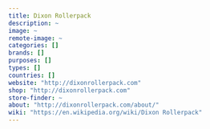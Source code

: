 ```yaml
---
title: Dixon Rollerpack
description: ~
image: ~
remote-image: ~
categories: []
brands: []
purposes: []
types: []
countries: []
website: "http://dixonrollerpack.com"
shop: "http://dixonrollerpack.com"
store-finder: ~
about: "http://dixonrollerpack.com/about/"
wiki: "https://en.wikipedia.org/wiki/Dixon Rollerpack"
---
```

